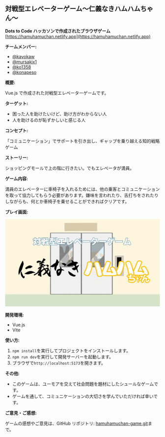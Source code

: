 ## 対戦型エレベーターゲーム〜仁義なきハムハムちゃん〜

**Dots to Code ハッカソンで作成されたブラウザゲーム**
[https://hamuhamuchan.netlify.app](https://hamuhamuchan.netlify.app)

**チームメンバー:**

- [@kayokaw](https://github.com/kayokaw)
- [@mursakix1](https://github.com/mursakix1)
- [@ko1358](https://github.com/ko1358)
- [@konapeso](https://github.com/konapeso)

**概要:**

Vue.js で作成された対戦型エレベーターゲームです。

**ターゲット:**

- 困った人を助けたいけど、助け方がわからない人
- 人を助けるのが恥ずかしいと感じる人

**コンセプト:**

「コミュニケーション」でサポートを引き出し、ギャップを乗り越える知的戦略ゲーム

**ストーリー:**

ショッピングモールで上の階に行きたい。でもエレベータが満員。

**ゲーム内容:**

満員のエレベーターに車椅子を入れるためには、他の乗客とコミュニケーションを取って協力してもらう必要があります。嫌味を言われたり、舌打ちをされたりしながらも、何とか車椅子を乗せることができればクリアです。

**プレイ画面:**

![仁義なきハムハムちゃん](/public/0-start.png)

**開発環境:**

- Vue.js
- Vite

**使い方:**

1. `npm install`を実行してプロジェクトをインストールします。
2. `npm run dev`を実行して開発サーバーを起動します。
3. ブラウザで`http://localhost:5173`を開きます。

**その他:**

- このゲームは、ユーモアを交えて社会問題を題材にしたシュールなゲームです。
- ゲームを通して、コミュニケーションの大切さを学んでいただければ幸いです。

**ご意見・ご感想:**

ゲームの感想やご意見は、GitHub リポジトリ: [hamuhamuchan-game.git](https://github.com/konapeso/hamuhamuchan-game.git)まで。

